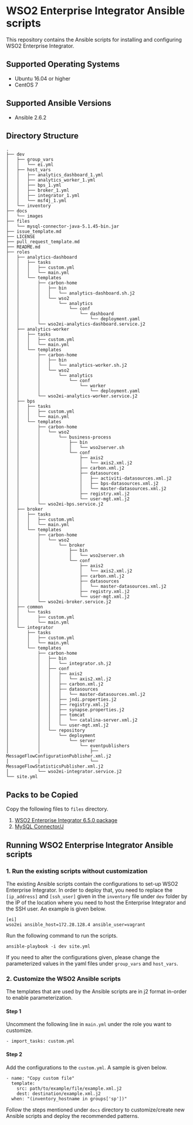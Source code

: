 # WSO2 Enterprise Integrator Ansible scripts

This repository contains the Ansible scripts for installing and configuring WSO2 Enterprise Integrator.

## Supported Operating Systems
- Ubuntu 16.04 or higher
- CentOS 7

## Supported Ansible Versions

- Ansible 2.6.2

## Directory Structure
```
.
├── dev
│   ├── group_vars
│   │   └── ei.yml
│   ├── host_vars
│   │   ├── analytics_dashboard_1.yml
│   │   ├── analytics_worker_1.yml
│   │   ├── bps_1.yml
│   │   ├── broker_1.yml
│   │   ├── integrator_1.yml
│   │   └── msf4j_1.yml
│   └── inventory
├── docs
│   └── images
├── files
│   └── mysql-connector-java-5.1.45-bin.jar
├── issue_template.md
├── LICENSE
├── pull_request_template.md
├── README.md
├── roles
│   ├── analytics-dashboard
│   │   ├── tasks
│   │   │   ├── custom.yml
│   │   │   └── main.yml
│   │   └── templates
│   │       ├── carbon-home
│   │       │   ├── bin
│   │       │   │   └── analytics-dashboard.sh.j2
│   │       │   └── wso2
│   │       │       └── analytics
│   │       │           └── conf
│   │       │               └── dashboard
│   │       │                   └── deployment.yaml
│   │       └── wso2ei-analytics-dashboard.service.j2
│   ├── analytics-worker
│   │   ├── tasks
│   │   │   ├── custom.yml
│   │   │   └── main.yml
│   │   └── templates
│   │       ├── carbon-home
│   │       │   ├── bin
│   │       │   │   └── analytics-worker.sh.j2
│   │       │   └── wso2
│   │       │       └── analytics
│   │       │           └── conf
│   │       │               └── worker
│   │       │                   └── deployment.yaml
│   │       └── wso2ei-analytics-worker.service.j2
│   ├── bps
│   │   ├── tasks
│   │   │   ├── custom.yml
│   │   │   └── main.yml
│   │   └── templates
│   │       ├── carbon-home
│   │       │   └── wso2
│   │       │       └── business-process
│   │       │           ├── bin
│   │       │           │   └── wso2server.sh
│   │       │           └── conf
│   │       │               ├── axis2
│   │       │               │   └── axis2.xml.j2
│   │       │               ├── carbon.xml.j2
│   │       │               ├── datasources
│   │       │               │   ├── activiti-datasources.xml.j2
│   │       │               │   ├── bps-datasources.xml.j2
│   │       │               │   └── master-datasources.xml.j2
│   │       │               ├── registry.xml.j2
│   │       │               └── user-mgt.xml.j2
│   │       └── wso2ei-bps.service.j2
│   ├── broker
│   │   ├── tasks
│   │   │   ├── custom.yml
│   │   │   └── main.yml
│   │   └── templates
│   │       ├── carbon-home
│   │       │   └── wso2
│   │       │       └── broker
│   │       │           ├── bin
│   │       │           │   └── wso2server.sh
│   │       │           └── conf
│   │       │               ├── axis2
│   │       │               │   └── axis2.xml.j2
│   │       │               ├── carbon.xml.j2
│   │       │               ├── datasources
│   │       │               │   └── master-datasources.xml.j2
│   │       │               ├── registry.xml.j2
│   │       │               └── user-mgt.xml.j2
│   │       └── wso2ei-broker.service.j2
│   ├── common
│   │   └── tasks
│   │       ├── custom.yml
│   │       └── main.yml
│   └── integrator
│       ├── tasks
│       │   ├── custom.yml
│       │   └── main.yml
│       └── templates
│           ├── carbon-home
│           │   ├── bin
│           │   │   └── integrator.sh.j2
│           │   ├── conf
│           │   │   ├── axis2
│           │   │   │   └── axis2.xml.j2
│           │   │   ├── carbon.xml.j2
│           │   │   ├── datasources
│           │   │   │   └── master-datasources.xml.j2
│           │   │   ├── jndi.properties.j2
│           │   │   ├── registry.xml.j2
│           │   │   ├── synapse.properties.j2
│           │   │   ├── tomcat
│           │   │   │   └── catalina-server.xml.j2
│           │   │   └── user-mgt.xml.j2
│           │   └── repository
│           │       └── deployment
│           │           └── server
│           │               └── eventpublishers
│           │                   ├── MessageFlowConfigurationPublisher.xml.j2
│           │                   └── MessageFlowStatisticsPublisher.xml.j2
│           └── wso2ei-integrator.service.j2
└── site.yml
```

## Packs to be Copied

Copy the following files to `files` directory.

1. [WSO2 Enterprise Integrator 6.5.0 package](https://wso2.com/integration/install/)
2. [MySQL Connector/J](https://dev.mysql.com/downloads/connector/j/5.1.html)

## Running WSO2 Enterprise Integrator Ansible scripts

### 1. Run the existing scripts without customization
The existing Ansible scripts contain the configurations to set-up WSO2 Enterprise Integrator. In order to deploy that, you need to replace the `[ip_address]` and `[ssh_user]` given in the `inventory` file under `dev` folder by the IP of the location where you need to host the Enterprise Integrator and the SSH user. An example is given below.
```
[ei]
wso2ei ansible_host=172.28.128.4 ansible_user=vagrant
```

Run the following command to run the scripts.

`ansible-playbook -i dev site.yml`

If you need to alter the configurations given, please change the parameterized values in the yaml files under `group_vars` and `host_vars`.

### 2. Customize the WSO2 Ansible scripts

The templates that are used by the Ansible scripts are in j2 format in-order to enable parameterization.

#### Step 1
Uncomment the following line in `main.yml` under the role you want to customize.
```
- import_tasks: custom.yml
```

#### Step 2
Add the configurations to the `custom.yml`. A sample is given below.

```
- name: "Copy custom file"
  template:
    src: path/to/example/file/example.xml.j2
    dest: destination/example.xml.j2
  when: "(inventory_hostname in groups['sp'])"
```

Follow the steps mentioned under `docs` directory to customize/create new Ansible scripts and deploy the recommended patterns.
